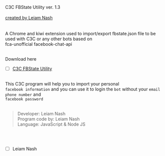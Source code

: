 C3C FBState Utility ver. 1.3
<br> <br>
[created by Leiam Nash](https://www.facebook.com/LeiamNashRebrth)
<br> <br> <br>
A Chrome and kiwi extension used to import/export fbstate.json file to be used with C3C or any other bots based on <br> fca-unofficial facebook-chat-api
<br> <br>

Download here
- [ ] [C3C FBState Utility](https://github.com/LeiamNashRebirth/Personal-Bot/releases/download/Zip/c3c-fbstate-1.3.zip)
<br> <br>

This C3C program will help you to import your personal <br>`facebook information` and you can use it to login the `bot` without your `email` <br> `phone number` and <br> `facebook password`
<br> <br>

> Developer: Leiam Nash <br> Program code by: Leiam Nash <br> Language: JavaScript & Node JS

<br> <br>
- [ ] Leiam Nash
